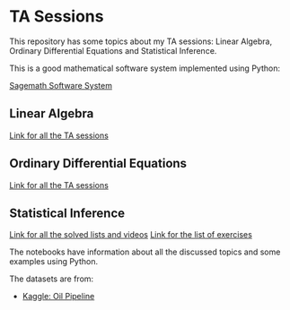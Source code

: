 # TA Sessions

This repository has some topics about my TA sessions: Linear Algebra, Ordinary
Differential Equations and Statistical Inference. 

This is a good mathematical software system implemented using Python:

[Sagemath Software System](https://doc.sagemath.org/html/en/installation/)

## Linear Algebra 

[Link for all the TA sessions](https://gvmail-my.sharepoint.com/:f:/g/personal/b37214_fgv_edu_br/Eup85wqAqN9Pj1RlYsXhuHcBXahCyH-R7oG7EXMhBjJxKw?e=ZTavKh)

## Ordinary Differential Equations 

[Link for all the TA sessions](https://gvmail-my.sharepoint.com/:f:/g/personal/b37214_fgv_edu_br/EqN1y8Zt5wJNh_zF_g081xMBbtAd05MzjItp0CThKbnrGw?e=b6oZsJ)

## Statistical Inference

[Link for all the solved lists and videos](https://gvmail-my.sharepoint.com/:f:/g/personal/b37214_fgv_edu_br/Ek2LA8dIuQpOnqRnjo-wObgBworpcSwI4-T17aVyy4GpSA?e=u2Fwcr)
[Link for the list of exercises](https://github.com/lucasmoschen/TA_sessions/blob/master/Statistical_Inference/docs/Exercicios.md)


The notebooks have information about all the discussed topics and some
examples using Python. 

The datasets are from: 

- [Kaggle: Oil Pipeline](https://www.kaggle.com/usdot/pipeline-accidents)
